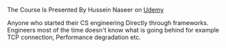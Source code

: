 The Course Is Presented By Hussein Naseer on [Udemy](https://www.udemy.com/course/fundamentals-of-networking-for-effective-backend-design/learn/lecture/31096404#overview)

Anyone who started their CS engineering Directly through frameworks. Engineers most of the time doesn't know what is going behind for example TCP connection, Performance degradation etc. 

